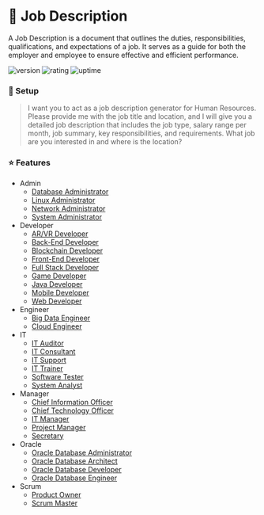 # 🎉 Job Description

A Job Description is a document that outlines the duties, responsibilities, qualifications, and expectations of a job. It serves as a guide for both the employer and employee to ensure effective and efficient performance.

![version](https://img.shields.io/badge/version-1.0-blue)
![rating](https://img.shields.io/badge/rating-★★★★★-yellow)
![uptime](https://img.shields.io/badge/uptime-100%25-brightgreen)

### 🚀 Setup

> I want you to act as a job description generator for Human Resources. Please provide me with the job title and location, and I will give you a detailed job description that includes the job type, salary range per month, job summary, key responsibilities, and requirements. What job are you interested in and where is the location?

### ⭐ Features

- Admin
  - [Database Administrator](https://github.com/natthasath/job-description/blob/main/Admin/Database-Administrator.md)
  - [Linux Administrator](https://github.com/natthasath/job-description/blob/main/Admin/Linux-Administrator.md)
  - [Network Administrator](https://github.com/natthasath/job-description/blob/main/Admin/Network-Administrator.md)
  - [System Administrator](https://github.com/natthasath/job-description/blob/main/Admin/System-Administrator.md)
- Developer
  - [AR/VR Developer](https://github.com/natthasath/job-description/blob/main/Developer/AR-VR-Developer.md)
  - [Back-End Developer](https://github.com/natthasath/job-description/blob/main/Developer/Back-End-Developer.md)
  - [Blockchain Developer](https://github.com/natthasath/job-description/blob/main/Developer/Blockchain-Developer.md)
  - [Front-End Developer](https://github.com/natthasath/job-description/blob/main/Developer/Front-End-Developer.md)
  - [Full Stack Developer](https://github.com/natthasath/job-description/blob/main/Developer/Full-Stack-Developer.md)
  - [Game Developer](https://github.com/natthasath/job-description/blob/main/Developer/Game-Developer.md)
  - [Java Developer](https://github.com/natthasath/job-description/blob/main/Developer/Java-Developer.md)
  - [Mobile Developer](https://github.com/natthasath/job-description/blob/main/Developer/Mobile-Developer.md)
  - [Web Developer](https://github.com/natthasath/job-description/blob/main/Developer/Web-Developer.md)
- Engineer
  - [Big Data Engineer](https://github.com/natthasath/job-description/blob/main/Engineer/Big-Data-Engineer.md)
  - [Cloud Engineer](https://github.com/natthasath/job-description/blob/main/Engineer/Cloud-Engineer.md)
- IT
  - [IT Auditor](https://github.com/natthasath/job-description/blob/main/IT/IT-Auditor.md)
  - [IT Consultant](https://github.com/natthasath/job-description/blob/main/IT/IT-Consultant.md)
  - [IT Support](https://github.com/natthasath/job-description/blob/main/IT/IT-Support.md)
  - [IT Trainer](https://github.com/natthasath/job-description/blob/main/IT/IT-Trainer.md)
  - [Software Tester](https://github.com/natthasath/job-description/blob/main/IT/Software-Tester.md)
  - [System Analyst](https://github.com/natthasath/job-description/blob/main/IT/System-Analyst.md)
- Manager
  - [Chief Information Officer](https://github.com/natthasath/job-description/blob/main/Manager/Chief-Information-Officer.md)
  - [Chief Technology Officer](https://github.com/natthasath/job-description/blob/main/Manager/Chief-Technology-Officer.md)
  - [IT Manager](https://github.com/natthasath/job-description/blob/main/Manager/IT-Manager.md)
  - [Project Manager](https://github.com/natthasath/job-description/blob/main/Manager/Project-Manager.md)
  - [Secretary](https://github.com/natthasath/job-description/blob/main/Manager/Secretary.md)
- Oracle
  - [Oracle Database Administrator](https://github.com/natthasath/job-description/blob/main/Oracle/Oracle-Database-Administrator.md)
  - [Oracle Database Architect](https://github.com/natthasath/job-description/blob/main/Oracle/Oracle-Database-Architect.md)
  - [Oracle Database Developer](https://github.com/natthasath/job-description/blob/main/Oracle/Oracle-Database-Developer.md)
  - [Oracle Database Engineer](https://github.com/natthasath/job-description/blob/main/Oracle/Oracle-Database-Engineer.md)
- Scrum
  - [Product Owner](https://github.com/natthasath/job-description/blob/main/Scrum/Product-Owner.md)
  - [Scrum Master](https://github.com/natthasath/job-description/blob/main/Scrum/Scrum-Master.md)